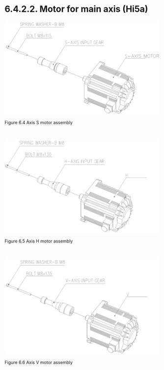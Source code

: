 ﻿# 6.4.2.2. Motor for main axis (Hi5a)


![](../../../_assets/그림_6.4_s축모터.png)

Figure 6.4 Axis S motor assembly


<br>


![](../../../_assets/그림_6.5_h축모터.png)

Figure 6.5 Axis H motor assembly

<br>


![](../../../_assets/그림_6.6_v축모터.png)

Figure 6.6 Axis V motor assembly